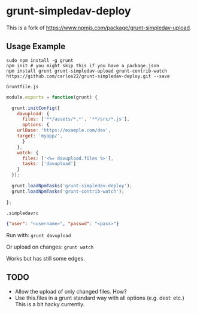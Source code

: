 # grunt-simpledav-deploy

This is a fork of https://www.npmjs.com/package/grunt-simpledav-upload.

## Usage Example

```
sudo npm install -g grunt
npm init # you might skip this if you have a package.json
npm install grunt grunt-simpledav-upload grunt-contrib-watch https://github.com/carlos22/grunt-simpledav-deploy.git --save
```

`Gruntfile.js`

```js
module.exports = function(grunt) {

  grunt.initConfig({
    davupload: {
      files: ['**/assets/*.*', '**/src/*.js'],
      options: {
	urlBase: 'https://example.com/dav',
	target: 'myapp/',
      }
    },
    watch: {
      files: ['<%= davupload.files %>'],
      tasks: ['davupload']
    }
  });

  grunt.loadNpmTasks('grunt-simpledav-deploy');
  grunt.loadNpmTasks('grunt-contrib-watch');

};
```

`.simpledavrc`

```json
{"user": "<username>", "passwd": "<pass>"}
```

Run with: `grunt davupload`

Or upload on changes: `grunt watch`

Works but has still some edges. 

## TODO

* Allow the upload of only changed files. How?
* Use this.files in a grunt standard way with all options (e.g. dest: etc.) This is a bit hacky currently.
